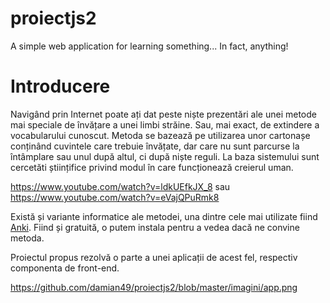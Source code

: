 # proiectjs2
A simple web application for learning something... In fact, anything!

# Introducere
Navigând prin Internet poate ați dat peste niște prezentări ale unei metode mai speciale de învățare a unei limbi străine. Sau, mai exact, de extindere a vocabularului cunoscut. Metoda se bazează pe utilizarea unor cartonașe conținând cuvintele care trebuie învățate, dar care nu sunt parcurse la întâmplare sau unul după altul, ci după niște reguli. La baza sistemului sunt cercetăti științifice privind modul în care funcționează creierul uman.

https://www.youtube.com/watch?v=ldkUEfkJX_8 sau https://www.youtube.com/watch?v=eVajQPuRmk8

Există și variante informatice ale metodei, una dintre cele mai utilizate fiind [Anki](https://apps.ankiweb.net/). Fiind și gratuită, o putem instala pentru a vedea dacă ne convine metoda. 

Proiectul propus rezolvă o parte a unei aplicații de acest fel, respectiv componenta de front-end.

https://github.com/damian49/proiectjs2/blob/master/imagini/app.png


